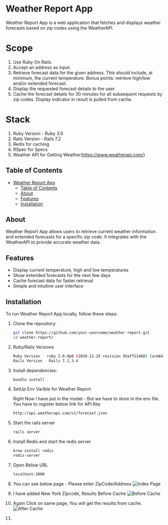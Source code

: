 # Weather Report App

Weather Report App is a web application that fetches and displays weather forecasts based on zip codes using the WeatherAPI.

# Scope
1. Use Ruby On Rails.
2. Accept an address as input.
3. Retrieve forecast data for the given address. This should include, at minimum, the current temperature. Bonus points: retrieve high/low and/or extended forecast.
4. Display the requested forecast details to the user.
5. Cache the forecast details for 30 minutes for all subsequent requests by zip codes. Display indicator in result is pulled from cache.
# Stack
1. Ruby Version - Ruby 3.0
2. Rails Version - Rails 7.2
3. Redis for caching
4. RSpec for Specs
5. Weather API for Getting Weather(https://www.weatherapi.com/)
## Table of Contents

- [Weather Report App](#weather-report-app)
  - [Table of Contents](#table-of-contents)
  - [About](#about)
  - [Features](#features)
  - [Installation](#installation)

## About

Weather Report App allows users to retrieve current weather information and extended forecasts for a specific zip code. It integrates with the WeatherAPI to provide accurate weather data.

## Features

- Display current temperature, high and low temperatures
- Show extended forecasts for the next few days
- Cache forecast data for faster retrieval
- Simple and intuitive user interface

## Installation

To run Weather Report App locally, follow these steps:

1. Clone the repository:
   ```bash
   git clone https://github.com/your-username/weather-report.git
   cd weather-report/
2. Ruby/Rails Versions
   ```bash
   Ruby Version - ruby 3.0.0p0 (2020-12-25 revision 95aff21468) [arm64-darwin22]
   Rails Version - Rails 7.1.3.4
3. Install dependencies:
   ```bash
   bundle install
4. SetUp Env Varible for Weather Report 
   
   Right Now I have put in the model - But we have to store in the env file. You have to register below link for API Key
   ```bash
   http://api.weatherapi.com/v1/forecast.json
5. Start the rails server
   ```bash
   rails server
6. Install Redis and start the redis server
   ```bash
   brew install redis
   redis-server
8. Open Below URL
   ```bash
   localhost:3000
9. You can see below page - Please enter ZipCode/Address
  ![Index Page](app/assets/images/indexpage.png)
10. I have added New York Zipcode, Results Before Cache
   ![Before Cache](app/assets/images/before_cache.png)
11. Again Click on same page, You will get the results from cache.
    ![After Cache](app/assets/images/after_cache.png)
12. 
